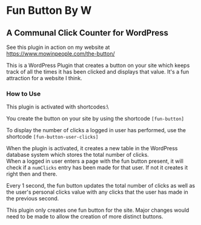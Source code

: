 # Fun Button By W
## A Communal Click Counter for WordPress
See this plugin in action on my website at https://www.mowinpeople.com/the-button/

This is a WordPress Plugin that creates a button on your site which keeps track of all the times it has been clicked and displays that value. 
It's a fun attraction for a website I think.

### How to Use
This plugin is activated with shortcodes:\

You create the button on your site by using the shortcode `[fun-button]`

To display the number of clicks a logged in user has performed, use the shortcode `[fun-button-user-clicks]`

When the plugin is activated, it creates a new table in the WordPress database system which stores the total number of clicks.\
When a logged in user enters a page with the fun button present, it will check if a `numClicks` entry has been made for that user. 
If not it creates it right then and there.

Every 1 second, the fun button updates the total number of clicks as well as the user's personal clicks value with any clicks that the user has made in the previous second. 

This plugin only creates one fun button for the site. Major changes would need to be made to allow the creation of more distinct buttons.
